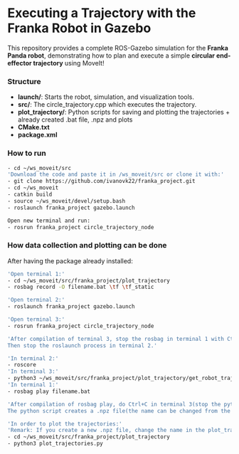 # Executing a Trajectory with the Franka Robot in Gazebo

This repository provides a complete ROS-Gazebo simulation for the **Franka Panda robot**,
demonstrating how to plan and execute a simple **circular end-effector trajectory** using MoveIt!

### Structure

- **launch/**: Starts the robot, simulation, and visualization tools.
- **src/**: The circle_trajectory.cpp which executes the trajectory.
- **plot_trajectory/**: Python scripts for saving and plotting the trajectories + already created .bat file, .npz and plots
- **CMake.txt**
- **package.xml**

### How to run
```bash
- cd ~/ws_moveit/src
'Download the code and paste it in /ws_moveit/src or clone it with:'
- git clone https://github.com/ivanovk22/franka_project.git
- cd ~/ws_moveit
- catkin build
- source ~/ws_moveit/devel/setup.bash
- roslaunch franka_project gazebo.launch

Open new terminal and run:
- rosrun franka_project circle_trajectory_node
```

### How data collection and plotting can be done
After having the package already installed:
```bash
'Open terminal 1:'
- cd ~/ws_moveit/src/franka_project/plot_trajectory
- rosbag record -O filename.bat \tf \tf_static

'Open terminal 2:'
- roslaunch franka_project gazebo.launch

'Open terminal 3:'
- rosrun franka_project circle_trajectory_node

'After compilation of terminal 3, stop the rosbag in terminal 1 with Ctrl + C.
Then stop the roslaunch process in terminal 2.'

'In terminal 2:'
- roscore
'In terminal 3:'
- python3 ~/ws_moveit/src/franka_project/plot_trajectory/get_robot_traj.py
'In terminal 1:'
- rosbag play filename.bat

'After compilation of rosbag play, do Ctrl+C in terminal 3(stop the python script)
The python script creates a .npz file(the name can be changed from the code, default is robot_traj.npz)'

'In order to plot the trajectories:'
'Remark: If you create a new .npz file, change the name in the plot_trajectory.py to the new .npz file name(line 35)'
- cd ~/ws_moveit/src/franka_project/plot_trajectory
- python3 plot_trajectories.py
```

